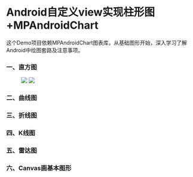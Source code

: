 # Android自定义view实现柱形图+MPAndroidChart
这个Demo项目依赖MPAndroidChart图表库，从基础图形开始，深入学习了解Android中绘图套路及注意事项。

### 一、直方图

<figure class="half">
    <img src="https://github.com/lvwe/AndroidCharts/blob/master/raw/chart01.PNG">
    <img src="https://github.com/lvwe/AndroidCharts/blob/master/raw/chart02.PNG">
</figure>


### 二、曲线图

### 三、折线图

### 四、K线图

### 五、雷达图

### 六、Canvas画基本图形
